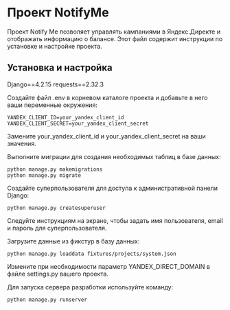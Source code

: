 # Проект NotifyMe

Проект Notify Me позволяет управлять кампаниями в Яндекс.Директе и отображать информацию о балансе. Этот файл содержит инструкции по установке и настройке проекта.

## Установка и настройка


Django==4.2.15
requests==2.32.3


Создайте файл .env в корневом каталоге проекта и добавьте в него ваши переменные окружения:

    YANDEX_CLIENT_ID=your_yandex_client_id
    YANDEX_CLIENT_SECRET=your_yandex_client_secret

Замените your_yandex_client_id и your_yandex_client_secret на ваши значения.


Выполните миграции для создания необходимых таблиц в базе данных:
    
    python manage.py makemigrations
    python manage.py migrate


Создайте суперпользователя для доступа к административной панели Django:

    python manage.py createsuperuser

Следуйте инструкциям на экране, чтобы задать имя пользователя, email и пароль для суперпользователя.


Загрузите данные из фикстур в базу данных:

    python manage.py loaddata fixtures/projects/system.json 


Измените при необходимости параметр YANDEX_DIRECT_DOMAIN в файле settings.py вашего проекта.


Для запуска сервера разработки используйте команду:

    python manage.py runserver
